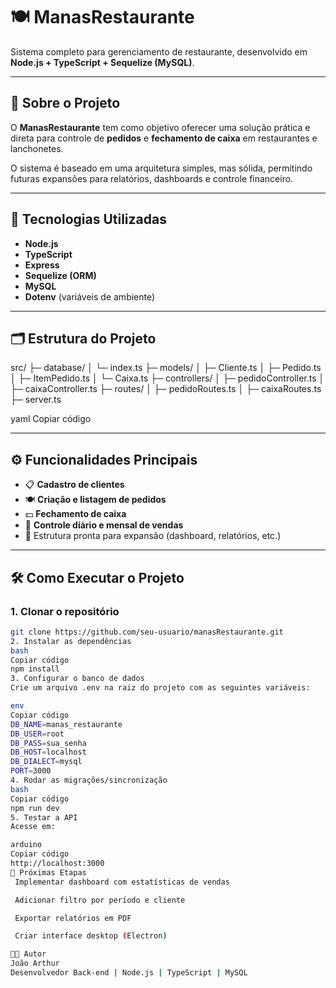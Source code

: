 # 🍽️ ManasRestaurante

Sistema completo para gerenciamento de restaurante, desenvolvido em **Node.js + TypeScript + Sequelize (MySQL)**.

---

## 🚀 Sobre o Projeto

O **ManasRestaurante** tem como objetivo oferecer uma solução prática e direta para controle de **pedidos** e **fechamento de caixa** em restaurantes e lanchonetes.

O sistema é baseado em uma arquitetura simples, mas sólida, permitindo futuras expansões para relatórios, dashboards e controle financeiro.

---

## 🧩 Tecnologias Utilizadas

- **Node.js**
- **TypeScript**
- **Express**
- **Sequelize (ORM)**
- **MySQL**
- **Dotenv** (variáveis de ambiente)

---

## 🗂️ Estrutura do Projeto

src/
├─ database/
│ └─ index.ts
├─ models/
│ ├─ Cliente.ts
│ ├─ Pedido.ts
│ ├─ ItemPedido.ts
│ └─ Caixa.ts
├─ controllers/
│ ├─ pedidoController.ts
│ ├─ caixaController.ts
├─ routes/
│ ├─ pedidoRoutes.ts
│ ├─ caixaRoutes.ts
├─ server.ts

yaml
Copiar código

---

## ⚙️ Funcionalidades Principais

- 📋 **Cadastro de clientes**
- 🍽️ **Criação e listagem de pedidos**
- 💵 **Fechamento de caixa**
- 📅 **Controle diário e mensal de vendas**
- 🔧 Estrutura pronta para expansão (dashboard, relatórios, etc.)

---

## 🛠️ Como Executar o Projeto

### 1. Clonar o repositório
```bash
git clone https://github.com/seu-usuario/manasRestaurante.git
2. Instalar as dependências
bash
Copiar código
npm install
3. Configurar o banco de dados
Crie um arquivo .env na raiz do projeto com as seguintes variáveis:

env
Copiar código
DB_NAME=manas_restaurante
DB_USER=root
DB_PASS=sua_senha
DB_HOST=localhost
DB_DIALECT=mysql
PORT=3000
4. Rodar as migrações/sincronização
bash
Copiar código
npm run dev
5. Testar a API
Acesse em:

arduino
Copiar código
http://localhost:3000
📅 Próximas Etapas
 Implementar dashboard com estatísticas de vendas

 Adicionar filtro por período e cliente

 Exportar relatórios em PDF

 Criar interface desktop (Electron)

👨‍💻 Autor
João Arthur
Desenvolvedor Back-end | Node.js | TypeScript | MySQL
